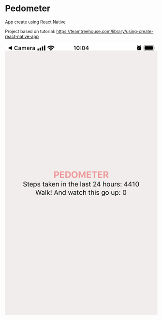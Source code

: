 # Pedometer

App create using React Native

Project based on tutorial: https://teamtreehouse.com/library/using-create-react-native-app

![pedometer](pedometer.PNG)